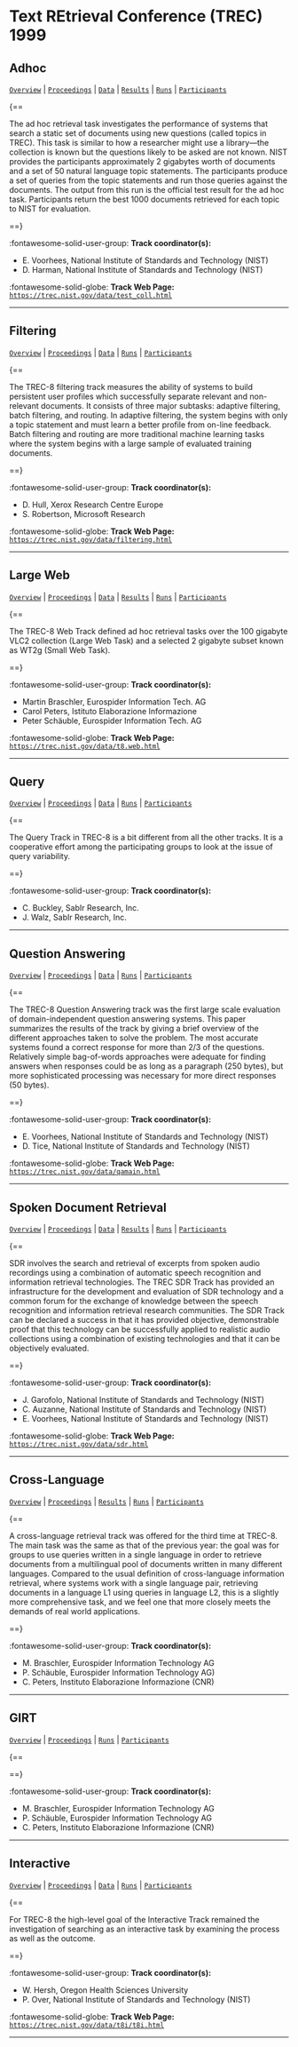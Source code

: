 # Text REtrieval Conference (TREC) 1999 

## Adhoc

[`Overview`](./adhoc/overview.md) | [`Proceedings`](./adhoc/proceedings.md) | [`Data`](./adhoc/data.md) | [`Results`](./adhoc/results.md) | [`Runs`](./adhoc/runs.md) | [`Participants`](./adhoc/participants.md)

{==

The ad hoc retrieval task investigates the performance of systems that search a static set of documents using new questions (called topics in TREC). This task is similar to how a researcher might use a library—the collection is known but the questions likely to be asked are not known. NIST provides the participants approximately 2 gigabytes worth of documents and a set of 50 natural language topic statements. The participants produce a set of queries from the topic statements and run those queries against the documents. The output from this run is the official test result for the ad hoc task. Participants return the best 1000 documents retrieved for each topic to NIST for evaluation.

==}

:fontawesome-solid-user-group: **Track coordinator(s):**

- E. Voorhees, National Institute of Standards and Technology (NIST) 
- D. Harman, National Institute of Standards and Technology (NIST) 


:fontawesome-solid-globe: **Track Web Page:** [`https://trec.nist.gov/data/test_coll.html`](https://trec.nist.gov/data/test_coll.html) 

---

## Filtering

[`Overview`](./filtering/overview.md) | [`Proceedings`](./filtering/proceedings.md) | [`Data`](./filtering/data.md) | [`Runs`](./filtering/runs.md) | [`Participants`](./filtering/participants.md)

{==

The TREC-8 filtering track measures the ability of systems to build persistent user profiles which successfully separate relevant and non-relevant documents. It consists of three major subtasks: adaptive filtering, batch filtering, and routing. In adaptive filtering, the system begins with only a topic statement and must learn a better profile from on-line feedback. Batch filtering and routing are more traditional machine learning tasks where the system begins with a large sample of evaluated training documents.

==}

:fontawesome-solid-user-group: **Track coordinator(s):**

- D. Hull, Xerox Research Centre Europe 
- S. Robertson, Microsoft Research 


:fontawesome-solid-globe: **Track Web Page:** [`https://trec.nist.gov/data/filtering.html`](https://trec.nist.gov/data/filtering.html) 

---

## Large Web

[`Overview`](./web/overview.md) | [`Proceedings`](./web/proceedings.md) | [`Data`](./web/data.md) | [`Results`](./web/results.md) | [`Runs`](./web/runs.md) | [`Participants`](./web/participants.md)

{==

The TREC-8 Web Track defined ad hoc retrieval tasks over the 100 gigabyte VLC2 collection (Large Web Task) and a selected 2 gigabyte subset known as WT2g (Small Web Task).

==}

:fontawesome-solid-user-group: **Track coordinator(s):**

- Martin Braschler, Eurospider Information Tech. AG 
- Carol Peters, Istituto Elaborazione Informazione 
- Peter Schäuble, Eurospider Information Tech. AG 


:fontawesome-solid-globe: **Track Web Page:** [`https://trec.nist.gov/data/t8.web.html`](https://trec.nist.gov/data/t8.web.html) 

---

## Query

[`Overview`](./query/overview.md) | [`Proceedings`](./query/proceedings.md) | [`Data`](./query/data.md) | [`Runs`](./query/runs.md) | [`Participants`](./query/participants.md)

{==

The Query Track in TREC-8 is a bit different from all the other tracks. It is a cooperative effort among the participating groups to look at the issue of query variability.

==}

:fontawesome-solid-user-group: **Track coordinator(s):**

- C. Buckley, SabIr Research, Inc. 
- J. Walz, SabIr Research, Inc. 




---

## Question Answering

[`Overview`](./qa/overview.md) | [`Proceedings`](./qa/proceedings.md) | [`Data`](./qa/data.md) | [`Runs`](./qa/runs.md) | [`Participants`](./qa/participants.md)

{==

The TREC-8 Question Answering track was the first large scale evaluation of domain-independent question answering systems. This paper summarizes the results of the track by giving a brief overview of the different approaches taken to solve the problem. The most accurate systems found a correct response for more than 2/3 of the questions. Relatively simple bag-of-words approaches were adequate for finding answers when responses could be as long as a paragraph (250 bytes), but more sophisticated processing was necessary for more direct responses (50 bytes).

==}

:fontawesome-solid-user-group: **Track coordinator(s):**

- E. Voorhees, National Institute of Standards and Technology (NIST) 
- D. Tice, National Institute of Standards and Technology (NIST) 


:fontawesome-solid-globe: **Track Web Page:** [`https://trec.nist.gov/data/qamain.html`](https://trec.nist.gov/data/qamain.html) 

---

## Spoken Document Retrieval

[`Overview`](./sdr/overview.md) | [`Proceedings`](./sdr/proceedings.md) | [`Data`](./sdr/data.md) | [`Results`](./sdr/results.md) | [`Runs`](./sdr/runs.md) | [`Participants`](./sdr/participants.md)

{==

SDR involves the search and retrieval of excerpts from spoken audio recordings using a combination of automatic speech recognition and information retrieval technologies. The TREC SDR Track has provided an infrastructure for the development and evaluation of SDR technology and a common forum for the exchange of knowledge between the speech recognition and information retrieval research communities. The SDR Track can be declared a success in that it has provided objective, demonstrable proof that this technology can be successfully applied to realistic audio collections using a combination of existing technologies and that it can be objectively evaluated.

==}

:fontawesome-solid-user-group: **Track coordinator(s):**

- J. Garofolo, National Institute of Standards and Technology (NIST) 
- C. Auzanne, National Institute of Standards and Technology (NIST) 
- E. Voorhees, National Institute of Standards and Technology (NIST) 


:fontawesome-solid-globe: **Track Web Page:** [`https://trec.nist.gov/data/sdr.html`](https://trec.nist.gov/data/sdr.html) 

---

## Cross-Language

[`Overview`](./xlingual/overview.md) | [`Proceedings`](./xlingual/proceedings.md) | [`Results`](./xlingual/results.md) | [`Runs`](./xlingual/runs.md) | [`Participants`](./xlingual/participants.md)

{==

A cross-language retrieval track was offered for the third time at TREC-8. The main task was the same as that of the previous year: the goal was for groups to use queries written in a single language in order to retrieve documents from a multilingual pool of documents written in many different languages. Compared to the usual definition of cross-language information retrieval, where systems work with a single language pair, retrieving documents in a language L1 using queries in language L2, this is a slightly more comprehensive task, and we feel one that more closely meets the demands of real world applications.

==}

:fontawesome-solid-user-group: **Track coordinator(s):**

- M. Braschler, Eurospider Information Technology AG 
-  P. Schäuble, Eurospider Information Technology AG) 
- C. Peters, Instituto Elaborazione Informazione (CNR) 




---

## GIRT

[`Overview`](./girt/overview.md) | [`Proceedings`](./girt/proceedings.md) | [`Runs`](./girt/runs.md) | [`Participants`](./girt/participants.md)

{==



==}

:fontawesome-solid-user-group: **Track coordinator(s):**

- M. Braschler, Eurospider Information Technology AG 
-  P. Schäuble, Eurospider Information Technology AG 
- C. Peters, Instituto Elaborazione Informazione (CNR) 




---

## Interactive

[`Overview`](./interactive/overview.md) | [`Proceedings`](./interactive/proceedings.md) | [`Data`](./interactive/data.md) | [`Runs`](./interactive/runs.md) | [`Participants`](./interactive/participants.md)

{==

For TREC-8 the high-level goal of the Interactive Track remained the investigation of searching as an interactive task by examining the process as well as the outcome.

==}

:fontawesome-solid-user-group: **Track coordinator(s):**

- W. Hersh, Oregon Health Sciences University 
- P. Over, National Institute of Standards and Technology (NIST) 


:fontawesome-solid-globe: **Track Web Page:** [`https://trec.nist.gov/data/t8i/t8i.html`](https://trec.nist.gov/data/t8i/t8i.html) 

---

